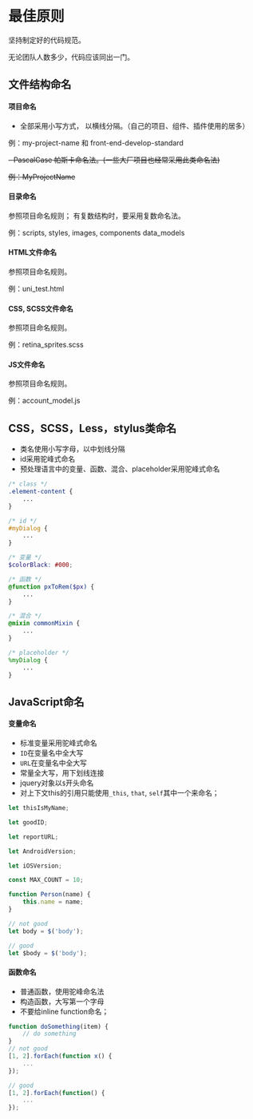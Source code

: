 # 最佳原则

坚持制定好的代码规范。

无论团队人数多少，代码应该同出一门。

## 文件结构命名

#### 项目命名

- 全部采用小写方式， 以横线分隔。（自己的项目、组件、插件使用的居多）

例：my-project-name 和 front-end-develop-standard

~~- PascalCase 帕斯卡命名法。(一些大厂项目也经常采用此类命名法)~~

~~例：MyProjectName~~

#### 目录命名

参照项目命名规则； 有复数结构时，要采用复数命名法。

例：scripts, styles, images, components data_models

#### HTML文件命名

参照项目命名规则。

例：uni_test.html

#### CSS, SCSS文件命名

参照项目命名规则。

例：retina_sprites.scss

#### JS文件命名

参照项目命名规则。

例：account_model.js

## CSS，SCSS，Less，stylus类命名

- 类名使用小写字母，以中划线分隔
- id采用驼峰式命名
- 预处理语言中的变量、函数、混合、placeholder采用驼峰式命名

```scss
/* class */
.element-content {
    ...
}

/* id */
#myDialog {
    ...
}

/* 变量 */
$colorBlack: #000;

/* 函数 */
@function pxToRem($px) {
    ...
}

/* 混合 */
@mixin commonMixin {
    ...
}

/* placeholder */
%myDialog {
    ...
}
```

## JavaScript命名

#### 变量命名

- 标准变量采用驼峰式命名
- `ID`在变量名中全大写
- `URL`在变量名中全大写
- 常量全大写，用下划线连接
- jquery对象以`$`开头命名
- 对上下文this的引用只能使用`_this`, `that`, `self`其中一个来命名；

```javascript
let thisIsMyName;

let goodID;

let reportURL;

let AndroidVersion;

let iOSVersion;

const MAX_COUNT = 10;

function Person(name) {
    this.name = name;
}

// not good
let body = $('body');

// good
let $body = $('body');
```

#### 函数命名

- 普通函数，使用驼峰命名法
- 构造函数，大写第一个字母
- 不要给inline function命名；

```javascript
function doSomething(item) {
    // do something
}
// not good
[1, 2].forEach(function x() {
    ...
});

// good
[1, 2].forEach(function() {
    ...
});
```